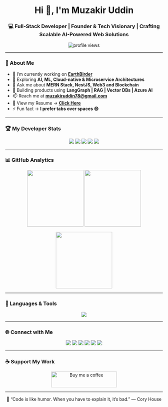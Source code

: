 <h1 align="center">Hi 👋, I'm Muzakir Uddin</h1>
<h3 align="center">💻 Full-Stack Developer | Founder & Tech Visionary | Crafting Scalable AI-Powered Web Solutions</h3>

<p align="center">
  <img src="https://komarev.com/ghpvc/?username=muzakiruddin566&label=Profile%20views&color=blue&style=flat-square" alt="profile views" />
</p>

---

### 🧠 About Me  
- 🔭 I’m currently working on [**EarthBirder**](https://earthbirder.com/)  
- 🌱 Exploring **AI, ML, Cloud-native & Microservice Architectures**  
- 💬 Ask me about **MERN Stack, NestJS, Web3 and Blockchain**  
- 🧩 Building products using **LangGraph | RAG | Vector DBs | Azure AI**  
- 📫 Reach me at **muzakiruddin78@gmail.com**  
- 📄 View my Resume → [**Click Here**](https://drive.google.com/file/d/1TSFHItBGviw3fLdUfrKJiWHeFkvQVg6v/view?usp=sharing)  
- ⚡ Fun fact → **I prefer tabs over spaces 😎**

---

### 🏆 My Developer Stats
<p align="center">
  <img src="https://img.shields.io/badge/PRs-2000%2B-blue?style=for-the-badge" />
  <img src="https://img.shields.io/badge/Commits-10k%2B-success?style=for-the-badge" />
  <img src="https://img.shields.io/badge/Issues-800%2B-yellow?style=for-the-badge" />
  <img src="https://img.shields.io/badge/Projects-45-orange?style=for-the-badge" />
  <img src="https://img.shields.io/badge/Experience-10%2B_Years-purple?style=for-the-badge" />
</p>

---

### 📊 GitHub Analytics
<p align="center">
  <img src="https://github-readme-stats.vercel.app/api?username=muzakiruddin566&show_icons=true&theme=tokyonight&count_private=true&include_all_commits=true" height="180px" />
  <img src="https://github-readme-stats.vercel.app/api/top-langs/?username=muzakiruddin566&layout=compact&theme=tokyonight" height="180px" />
</p>

<p align="center">
  <img src="https://github-readme-streak-stats.herokuapp.com?user=muzakiruddin566&theme=tokyonight&hide_border=false" height="180px" />
</p>

---

### 🧰 Languages & Tools
<p align="center">
  <img src="https://skillicons.dev/icons?i=react,nextjs,nestjs,nodejs,typescript,js,html,css,bootstrap,tailwind,postgres,mongodb,redis,docker,aws,azure,py,php,laravel,graphql,linux,figma,git&perline=10" />
</p>

---

### 🌐 Connect with Me
<p align="center">
  <a href="https://twitter.com/muzakirhashmi"><img src="https://img.shields.io/badge/Twitter-1DA1F2?style=for-the-badge&logo=twitter&logoColor=white" /></a>
  <a href="https://linkedin.com/in/muzakir-ud-din-61277a178"><img src="https://img.shields.io/badge/LinkedIn-0A66C2?style=for-the-badge&logo=linkedin&logoColor=white" /></a>
  <a href="https://medium.com/@muzakiruddin78"><img src="https://img.shields.io/badge/Medium-000000?style=for-the-badge&logo=medium&logoColor=white" /></a>
  <a href="https://leetcode.com/muzakiruddin78/"><img src="https://img.shields.io/badge/LeetCode-F89F1B?style=for-the-badge&logo=leetcode&logoColor=white" /></a>
  <a href="https://stackoverflow.com/users/18503387/muzakir-uddin"><img src="https://img.shields.io/badge/StackOverflow-F58025?style=for-the-badge&logo=stackoverflow&logoColor=white" /></a>
  <a href="https://www.instagram.com/muzakir_hashmi/"><img src="https://img.shields.io/badge/Instagram-E4405F?style=for-the-badge&logo=instagram&logoColor=white" /></a>
</p>

---

### ☕ Support My Work
<p align="center">
  <a href="https://www.buymeacoffee.com/muzakirudd9">
    <img src="https://cdn.buymeacoffee.com/buttons/v2/default-yellow.png" height="50" width="210" alt="Buy me a coffee" />
  </a>
</p>

---

<p align="center">💬 “Code is like humor. When you have to explain it, it’s bad.” — Cory House</p>
